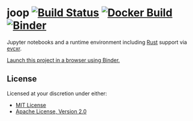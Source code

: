 # joop [![Build Status][travis.svg]][travis] [![Docker Build][docker.svg]][docker] [![Binder][binder.svg]][binder]

Jupyter notebooks and a runtime environment including [Rust][rust] support via [evcxr][evcxr].

[Launch this project in a browser using Binder.][binder]

## License

Licensed at your discretion under either:

 - [MIT License](./LICENSE-MIT)
 - [Apache License, Version 2.0](./LICENSE-APACHE)

 [binder]: https://mybinder.org/v2/gh/naftulikay/joop/master?filepath=index.ipynb
 [binder.svg]: https://mybinder.org/badge_logo.svg
 [docker]: https://hub.docker.com/r/naftulikay/joop/
 [docker.svg]: https://img.shields.io/docker/build/naftulikay/joop.svg
 [evcxr]: https://github.com/google/evcxr
 [rust]: https://rust-lang.org
 [travis]: https://travis-ci.org/naftulikay/joop
 [travis.svg]: https://travis-ci.org/naftulikay/joop.svg?branch=master
